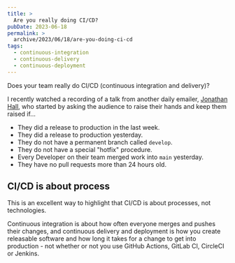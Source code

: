 ```yaml
---
title: >
  Are you really doing CI/CD?
pubDate: 2023-06-18
permalink: >
  archive/2023/06/18/are-you-doing-ci-cd
tags:
  - continuous-integration
  - continuous-delivery
  - continuous-deployment
---
```


Does your team really do CI/CD (continuous integration and delivery)?

I recently watched a recording of a talk from another daily emailer, [Jonathan Hall](https://jhall.io), who started by asking the audience to raise their hands and keep them raised if...

* They did a release to production in the last week.
* They did a release to production yesterday.
* They do not have a permanent branch called `develop`.
* They do not have a special "hotfix" procedure.
* Every Developer on their team merged work into `main` yesterday.
* They have no pull requests more than 24 hours old.

## CI/CD is about process

This is an excellent way to highlight that CI/CD is about processes, not technologies.

Continuous integration is about how often everyone merges and pushes their changes, and continuous delivery and deployment is how you create releasable software and how long it takes for a change to get into production - not whether or not you use GitHub Actions, GitLab CI, CircleCI or Jenkins.
